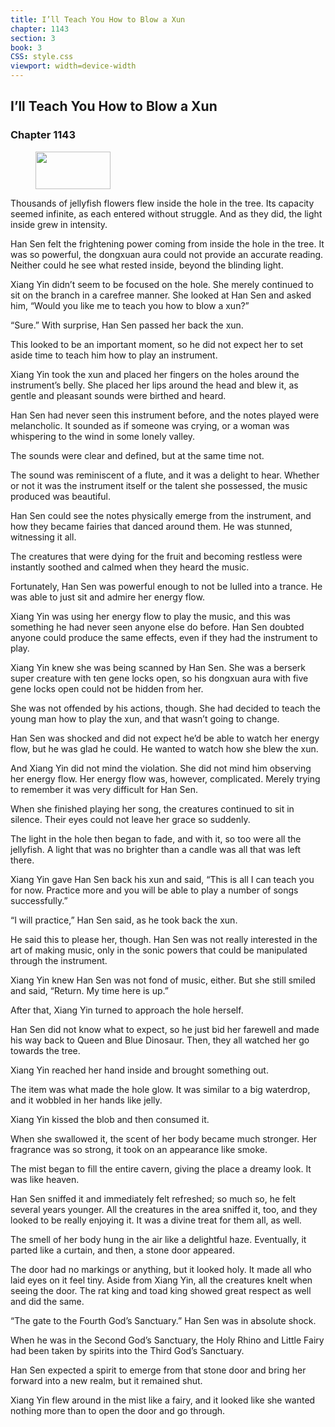 ```yaml
---
title: I’ll Teach You How to Blow a Xun
chapter: 1143
section: 3
book: 3
CSS: style.css
viewport: width=device-width
---
```


## I’ll Teach You How to Blow a Xun

### Chapter 1143

<figure>
	<img src="../Images/gem.gif" alt="" id="gem" width="120" height="60" />
</figure>

Thousands of jellyfish flowers flew inside the hole in the tree. Its capacity seemed infinite, as each entered without struggle. And as they did, the light inside grew in intensity.

Han Sen felt the frightening power coming from inside the hole in the tree. It was so powerful, the dongxuan aura could not provide an accurate reading. Neither could he see what rested inside, beyond the blinding light.

Xiang Yin didn’t seem to be focused on the hole. She merely continued to sit on the branch in a carefree manner. She looked at Han Sen and asked him, “Would you like me to teach you how to blow a xun?”

“Sure.” With surprise, Han Sen passed her back the xun.

This looked to be an important moment, so he did not expect her to set aside time to teach him how to play an instrument.

Xiang Yin took the xun and placed her fingers on the holes around the instrument’s belly. She placed her lips around the head and blew it, as gentle and pleasant sounds were birthed and heard.

Han Sen had never seen this instrument before, and the notes played were melancholic. It sounded as if someone was crying, or a woman was whispering to the wind in some lonely valley.

The sounds were clear and defined, but at the same time not.

The sound was reminiscent of a flute, and it was a delight to hear. Whether or not it was the instrument itself or the talent she possessed, the music produced was beautiful.

Han Sen could see the notes physically emerge from the instrument, and how they became fairies that danced around them. He was stunned, witnessing it all.

The creatures that were dying for the fruit and becoming restless were instantly soothed and calmed when they heard the music.

Fortunately, Han Sen was powerful enough to not be lulled into a trance. He was able to just sit and admire her energy flow.

Xiang Yin was using her energy flow to play the music, and this was something he had never seen anyone else do before. Han Sen doubted anyone could produce the same effects, even if they had the instrument to play.

Xiang Yin knew she was being scanned by Han Sen. She was a berserk super creature with ten gene locks open, so his dongxuan aura with five gene locks open could not be hidden from her.

She was not offended by his actions, though. She had decided to teach the young man how to play the xun, and that wasn’t going to change.

Han Sen was shocked and did not expect he’d be able to watch her energy flow, but he was glad he could. He wanted to watch how she blew the xun.

And Xiang Yin did not mind the violation. She did not mind him observing her energy flow. Her energy flow was, however, complicated. Merely trying to remember it was very difficult for Han Sen.

When she finished playing her song, the creatures continued to sit in silence. Their eyes could not leave her grace so suddenly.

The light in the hole then began to fade, and with it, so too were all the jellyfish. A light that was no brighter than a candle was all that was left there.

Xiang Yin gave Han Sen back his xun and said, “This is all I can teach you for now. Practice more and you will be able to play a number of songs successfully.”

“I will practice,” Han Sen said, as he took back the xun.

He said this to please her, though. Han Sen was not really interested in the art of making music, only in the sonic powers that could be manipulated through the instrument.

Xiang Yin knew Han Sen was not fond of music, either. But she still smiled and said, “Return. My time here is up.”

After that, Xiang Yin turned to approach the hole herself.

Han Sen did not know what to expect, so he just bid her farewell and made his way back to Queen and Blue Dinosaur. Then, they all watched her go towards the tree.

Xiang Yin reached her hand inside and brought something out.

The item was what made the hole glow. It was similar to a big waterdrop, and it wobbled in her hands like jelly.

Xiang Yin kissed the blob and then consumed it.

When she swallowed it, the scent of her body became much stronger. Her fragrance was so strong, it took on an appearance like smoke.

The mist began to fill the entire cavern, giving the place a dreamy look. It was like heaven.

Han Sen sniffed it and immediately felt refreshed; so much so, he felt several years younger. All the creatures in the area sniffed it, too, and they looked to be really enjoying it. It was a divine treat for them all, as well.

The smell of her body hung in the air like a delightful haze. Eventually, it parted like a curtain, and then, a stone door appeared.

The door had no markings or anything, but it looked holy. It made all who laid eyes on it feel tiny. Aside from Xiang Yin, all the creatures knelt when seeing the door. The rat king and toad king showed great respect as well and did the same.

“The gate to the Fourth God’s Sanctuary.” Han Sen was in absolute shock.

When he was in the Second God’s Sanctuary, the Holy Rhino and Little Fairy had been taken by spirits into the Third God’s Sanctuary.

Han Sen expected a spirit to emerge from that stone door and bring her forward into a new realm, but it remained shut.

Xiang Yin flew around in the mist like a fairy, and it looked like she wanted nothing more than to open the door and go through.